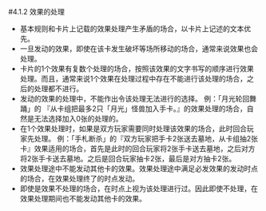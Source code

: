 #4.1.2        效果的处理
* 基本规则和卡片上记载的效果处理产生矛盾的场合，以卡片上记述的文本优先。
* 一旦发动的效果，即使在该卡发生破坏等场所移动的场合，通常来说效果也会处理。
* 卡片的1个效果有复数个处理的场合，按照该效果的文字书写的顺序进行效果处理。而且，通常来说1个效果在处理过程中存在不能进行该处理的场合，之后的处理都不进行。
* 发动的效果的处理中，不能作出令该处理无法进行的选择。
例：「月光轮回舞踊」的 『从卡组把最多2只「月光」怪兽加入手卡。』的效果处理的场合，自然是无法选择加入0张的处理的。
* 在1个效果处理时，如果是双方玩家需要同时处理该效果的场合，此时回合玩家先处理。
例：「手札断杀」的『双方玩家把手卡2张送去墓地，从卡组抽2张卡』效果适用的场合，首先是此时的回合玩家将2张手卡送去墓地，之后对方将2张手卡送去墓地。之后是回合玩家抽卡2张，最后是对方抽卡2张。
* 效果处理途中不能发动其他卡的效果。效果处理途中满足必发效果的发动时点的场合，在效果处理终了的时点发动。
* 即使是效果不处理的场合，在时点上视为该处理进行过。因此即使不处理，在效果处理期间也不能发动其他卡的效果。
